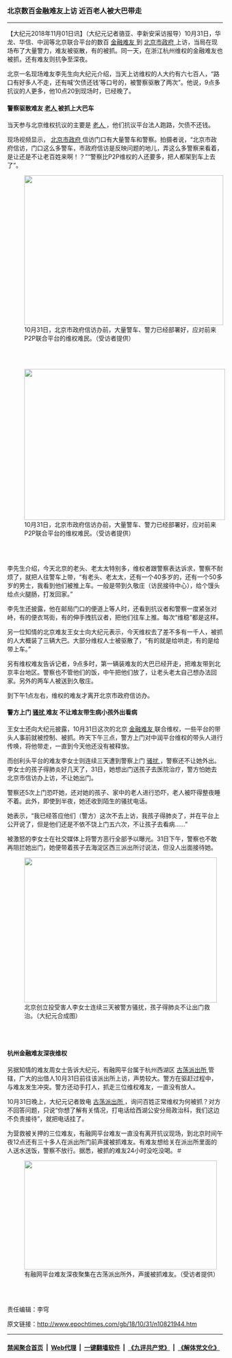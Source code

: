 ### 北京数百金融难友上访 近百老人被大巴带走
------------------------

<p>
 【大纪元2018年11月01日讯】（大纪元记者骆亚、李新安采访报导）10月31日，华龙、华信、中润等北京联合平台的数百
 <a href="http://www.epochtimes.com/gb/tag/%E9%87%91%E8%9E%8D%E9%9A%BE%E5%8F%8B.html">
  金融难友
 </a>
 到
 <a href="http://www.epochtimes.com/gb/tag/%E5%8C%97%E4%BA%AC%E5%B8%82%E6%94%BF%E5%BA%9C.html">
  北京市政府
 </a>
 上访，当局在现场布了大量警力，难友被驱散，有的被抓。同一天，在浙江杭州维权的金融难友也被抓，还有难友则抗争至深夜。
</p>
<p>
 北京一名现场难友李先生向大纪元介绍，当天上访维权的人大约有六七百人，“路口有好多人不走，还有喊‘欠债还钱’等口号的，被警察驱散了两次”。他说，9点多抗议的人更多，他10点20到现场时，已经晚了。
</p>
<h4>
 警察驱散难友
 <a href="http://www.epochtimes.com/gb/tag/%E8%80%81%E4%BA%BA.html">
  老人
 </a>
 被抓上大巴车
</h4>
<p>
 当天参与北京维权抗议的主要是
 <a href="http://www.epochtimes.com/gb/tag/%E8%80%81%E4%BA%BA.html">
  老人
 </a>
 ，他们抗议平台法人跑路，欠债不还钱。
</p>
<p>
 现场视频显示，
 <a href="http://www.epochtimes.com/gb/tag/%E5%8C%97%E4%BA%AC%E5%B8%82%E6%94%BF%E5%BA%9C.html">
  北京市政府
 </a>
 信访门口有大量警车和警察。拍摄者说，“北京市政府信访，门口这么多警车，市政府信访是反映问题的地儿，弄这么多警察来看着，是让还是不让老百姓来啊！？”“警察比P2P维权的人还要多，把人都架到车上去了”。
</p>
<figure class="wp-caption aligncenter" id="attachment_10822159" style="width: 465px">
 <a href="http://i.epochtimes.com/assets/uploads/2018/11/1fa2dfc9051191726dd2271ba7450fd6.jpg">
  <img alt="" class=" wp-image-10822159" height="349" src="http://i.epochtimes.com/assets/uploads/2018/11/1fa2dfc9051191726dd2271ba7450fd6.jpg" width="465"/>
 </a>
 <br/><figcaption class="wp-caption-text">
  10月31日，北京市政府信访办前，大量警车、警力已经部署好，应对前来P2P联合平台的维权难民。（受访者提供）
 </figcaption><br/>
</figure><br/>
<figure class="wp-caption aligncenter" id="attachment_10822162" style="width: 469px">
 <a href="http://i.epochtimes.com/assets/uploads/2018/11/729892ff20f24de96dff06d4926a1589.jpg">
  <img alt="" class=" wp-image-10822162" height="352" src="http://i.epochtimes.com/assets/uploads/2018/11/729892ff20f24de96dff06d4926a1589.jpg" width="469"/>
 </a>
 <br/><figcaption class="wp-caption-text">
  10月31日，北京市政府信访办前，大量警车、警力已经部署好，应对前来P2P联合平台的维权难民。（受访者提供）
 </figcaption><br/>
</figure><br/>
<p>
 李先生介绍，今天北京的老头、老太太特别多，维权者跟警察表达诉求，警察不耐烦了，就把人往警车上带，“有老头、老太太，还有一个40多岁的，还有一个50多岁的男士，我看到他们被推上车。一般是带到久敬庄（访民接待中心），给个馒头给点火腿肠，打发回家。”
</p>
<p>
 李先生还披露，他在邮局门口的便道上等人时，还看到抗议者和警察一度紧张对峙，有的便衣骂街，有的伸手拽抗议者，把他们往车上推。每次“维稳”都是这样。
</p>
<div class="video_fit_container">
</div>
<p>
 另一位知情的北京难友王女士向大纪元表示，今天维权去了差不多有一千人，被抓的人大概装了三辆大巴。大部分维权人士被驱散了，“有的就是给哄走，有的是给带上车。”
</p>
<p>
 另有维权难友告诉记者，9点多时，第一辆装难友的大巴已经开走，把难友带到北京丰台地区。警察也不管他们的饭，中午把他们放了，让老头老太自己想办法回家。另外的两车人被送到久敬庄。
</p>
<p>
 到下午1点左右，维权的难友才离开北京市政府信访办。
</p>
<div class="video_fit_container">
</div>
<h4>
 警方上门
 <a href="http://www.epochtimes.com/gb/tag/%E9%AA%9A%E6%89%B0.html">
  骚扰
 </a>
 难友 不让难友带生病小孩外出看病
</h4>
<p>
 王女士还向大纪元披露，10月31日这次的北京
 <a href="http://www.epochtimes.com/gb/tag/%E9%87%91%E8%9E%8D%E9%9A%BE%E5%8F%8B.html">
  金融难友
 </a>
 联合维权，一些平台的带头人事前就被控制、被抓。昨天下午三点，警方上门对中润平台维权的带头人进行传唤，将他带走，一直到今天他还没有被释放。
</p>
<p>
 而创利头平台的难友李女士则连续三天遭到警察上门
 <a href="http://www.epochtimes.com/gb/tag/%E9%AA%9A%E6%89%B0.html">
  骚扰
 </a>
 ，警察还不让她外出。李女士的孩子得肺炎好几天了，31日，她想出门送孩子去医院治疗，警方怕她去北京市信访办上访，不让她出门。
</p>
<p>
 警察还5次上门恐吓她，还对她的孩子、家中的老人进行恐吓，老人被吓得整夜睡不着。此外，即使到半夜，她还收到陌生的骚扰电话。
</p>
<p>
 她表示，“我已经答应他们（警方）这次不去上访，我孩子得肺炎了，并在平台上公开说了，但是他们还是不依不饶上门五六次，不让孩子去看病……”
</p>
<p>
 被激怒的李女士在社交媒体上将警方恶行全部予以曝光。31日下午，警察也不敢再阻拦她出门，她便带着孩子去海淀区西三派出所讨说法，但没人出面接待她。
</p>
<figure class="wp-caption aligncenter" id="attachment_10821982" style="width: 450px">
 <a href="http://i.epochtimes.com/assets/uploads/2018/11/c21a6a098431a74d77268a7f1c34c497.jpg">
  <img alt="" class="wp-image-10821982 size-medium" height="338" src="http://i.epochtimes.com/assets/uploads/2018/11/c21a6a098431a74d77268a7f1c34c497-450x338.jpg" width="450"/>
 </a>
 <br/><figcaption class="wp-caption-text">
  北京创立投受害人李女士连续三天被警方骚扰，孩子得肺炎不让出门救治。（大纪元合成图）
 </figcaption><br/>
</figure><br/>
<div class="video_fit_container">
</div>
<h4>
 杭州金融难友深夜维权
</h4>
<p>
 另据知情的难友周女士告诉大纪元，有融网平台属于杭州西湖区
 <a href="http://www.epochtimes.com/gb/tag/%E5%8F%A4%E8%8D%A1%E6%B4%BE%E5%87%BA%E6%89%80.html">
  古荡派出所
 </a>
 管辖，广大的出借人10月31日前往该派出所上访，声势较大。警方在驱赶过程中，与难友发生冲突。警方还动手打人，抓走三位维权难友，一直没有放人。
</p>
<p>
 10月31日晚上，大纪元记者致电
 <a href="http://www.epochtimes.com/gb/tag/%E5%8F%A4%E8%8D%A1%E6%B4%BE%E5%87%BA%E6%89%80.html">
  古荡派出所
 </a>
 ，询问百姓正常维权为何被抓？对方不回答问题，只说“你想了解有关情况，打电话给西湖公安分局政治科，我们这边不负责接待”，就把电话挂了。
</p>
<p>
 为营救被关押的三位难友，有融网平台难友一直没有离开抗议现场，到北京时间午夜12点还有三十多人在派出所门前声援被抓难友。有难友想给关在派出所里面的人送水送饭，警察不放行。据悉，被抓的难友24小时没吃没喝。＃
</p>
<figure class="wp-caption aligncenter" id="attachment_10822019" style="width: 450px">
 <a href="http://i.epochtimes.com/assets/uploads/2018/11/0a67b6ca9b76b1fbda7be7424c66482f.jpg">
  <img alt="" class="wp-image-10822019 size-medium" height="254" src="http://i.epochtimes.com/assets/uploads/2018/11/0a67b6ca9b76b1fbda7be7424c66482f-450x254.jpg" width="450"/>
 </a>
 <br/><figcaption class="wp-caption-text">
  有融网平台难友深夜聚集在古荡派出所外，声援被抓难友。（受访者提供）
 </figcaption><br/>
</figure><br/>
<div class="video_fit_container">
</div>
<p>
 责任编辑：李穹
</p>

原文链接：http://www.epochtimes.com/gb/18/10/31/n10821944.htm


------------------------
#### [禁闻聚合首页](https://github.com/gfw-breaker/banned-news/blob/master/README.md) &nbsp;|&nbsp; [Web代理](https://github.com/gfw-breaker/open-proxy/blob/master/README.md) &nbsp;|&nbsp; [一键翻墙软件](https://github.com/gfw-breaker/nogfw/blob/master/README.md) &nbsp;|&nbsp; [《九评共产党》](https://github.com/gfw-breaker/9ping.md/blob/master/README.md#九评之一评共产党是什么) &nbsp;|&nbsp; [《解体党文化》](https://github.com/gfw-breaker/jtdwh.md/blob/master/README.md#绪论)